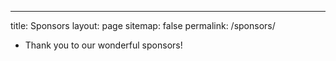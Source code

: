 ---
title: Sponsors
layout: page
sitemap: false
permalink: /sponsors/

* Thank you to our wonderful sponsors!
